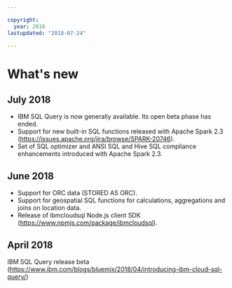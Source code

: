 ```yaml
---

copyright:
  year: 2018
lastupdated: "2018-07-24"

---
```


# What's new

## July 2018 

- IBM SQL Query is now generally available. Its open beta phase has ended.
- Support for new built-in SQL functions released with Apache Spark 2.3   
  (https://issues.apache.org/jira/browse/SPARK-20746).
- Set of SQL optimizer and ANSI SQL and Hive SQL compliance enhancements introduced with Apache Spark 2.3.

## June 2018 

- Support for ORC data (STORED AS ORC).
- Support for geospatial SQL functions for calculations, aggregations and joins on location data.
- Release of ibmcloudsql Node.js client SDK (https://www.npmjs.com/package/ibmcloudsql).


## April 2018 

IBM SQL Query release beta (https://www.ibm.com/blogs/bluemix/2018/04/introducing-ibm-cloud-sql-query/)
